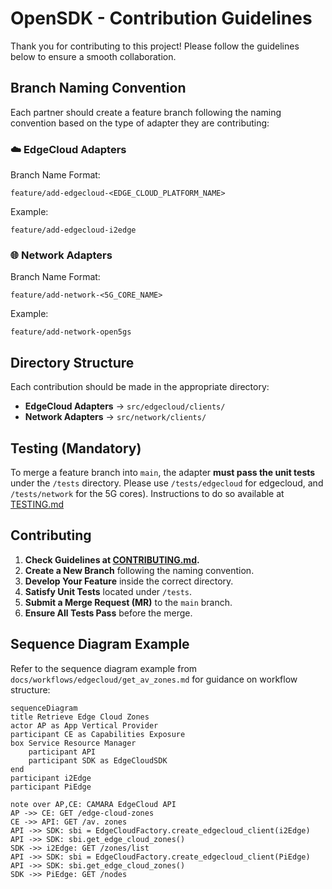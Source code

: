 # OpenSDK - Contribution Guidelines

Thank you for contributing to this project! Please follow the guidelines below to ensure a smooth collaboration.

## Branch Naming Convention
Each partner should create a feature branch following the naming convention based on the type of adapter they are contributing:


### ☁️ EdgeCloud Adapters
Branch Name Format:
```
feature/add-edgecloud-<EDGE_CLOUD_PLATFORM_NAME>
```
Example:
```
feature/add-edgecloud-i2edge
```

### 🌐 Network Adapters
Branch Name Format:
```
feature/add-network-<5G_CORE_NAME>
```
Example:
```
feature/add-network-open5gs
```

## Directory Structure
Each contribution should be made in the appropriate directory:
- **EdgeCloud Adapters** → `src/edgecloud/clients/`
- **Network Adapters** → `src/network/clients/`

## Testing (Mandatory)
To merge a feature branch into `main`, the adapter **must pass the unit tests** under the `/tests` directory. Please use `/tests/edgecloud` for edgecloud, and `/tests/network` for the 5G cores). Instructions to do so available at [TESTING.md](docs/TESTING.MD)

## Contributing
1. **Check Guidelines at [CONTRIBUTING.md](docs/CONTRIBUTING.md).**
2. **Create a New Branch** following the naming convention.
3. **Develop Your Feature** inside the correct directory.
4. **Satisfy Unit Tests** located under `/tests`.
5. **Submit a Merge Request (MR)** to the `main` branch.
6. **Ensure All Tests Pass** before the merge.

## Sequence Diagram Example
Refer to the sequence diagram example from `docs/workflows/edgecloud/get_av_zones.md` for guidance on workflow structure:

```mermaid
sequenceDiagram
title Retrieve Edge Cloud Zones
actor AP as App Vertical Provider
participant CE as Capabilities Exposure
box Service Resource Manager
    participant API
    participant SDK as EdgeCloudSDK
end
participant i2Edge
participant PiEdge

note over AP,CE: CAMARA EdgeCloud API
AP ->> CE: GET /edge-cloud-zones
CE ->> API: GET /av. zones
API ->> SDK: sbi = EdgeCloudFactory.create_edgecloud_client(i2Edge)
API ->> SDK: sbi.get_edge_cloud_zones()
SDK ->> i2Edge: GET /zones/list
API ->> SDK: sbi = EdgeCloudFactory.create_edgecloud_client(PiEdge)
API ->> SDK: sbi.get_edge_cloud_zones()
SDK ->> PiEdge: GET /nodes
```
